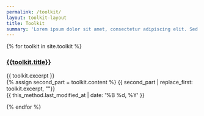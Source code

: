```yaml
---
permalink: /toolkit/
layout: toolkit-layout
title: Toolkit
summary: 'Lorem ipsum dolor sit amet, consectetur adipiscing elit. Sed congue aliquet tincidunt. Cras in libero rhoncus, semper metus eu, finibus nunc. Nunc feugiat lorem tellus, et sollicitudin eros feugiat vitae.'
---
```



<section class="category category--discover usa-section" id="discover">
  <div class="usa-grid">
{% for toolkit in site.toolkit %}

<span class="anchor" id="{{ 'Title' | slugify }}"></span>
<article class="method" itemscope itemtype="http://schema.org/Article">
  <div class="method--panel method--panel--front">
    <h1 class="method--title" itemprop="headline"><a href="{{ site.baseurl }}{{ toolkit.url }}">
      {{toolkit.title}}
    </a></h1>
          {{ toolkit.excerpt }}
   </div>
<div>

<div class="method--panel method--panel--back">
    <section class="method--section">
              {% assign second_part = toolkit.content %}
              {{ second_part | replace_first: toolkit.excerpt, ""}}
     </section>
  </div>
<time datetime="{{ this_method.last_modified_at | date: '%Y-%m-%d' }}" itemprop="datePublished">  {{ this_method.last_modified_at | date: '%B %d, %Y' }}</time>
</div>
</article>

{% endfor  %}

 </div>
</section>
